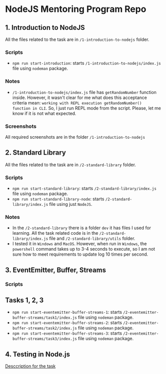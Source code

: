 # NodeJS Mentoring Program Repo

## 1. Introduction to NodeJS

All the files related to the task are in `/1-introduction-to-nodejs` folder.

### Scripts

- `npm run start-introduction`: starts `/1-introduction-to-nodejs/index.js` file using `nodeman` package.

### Notes

- `/1-introduction-to-nodejs/index.js` file has `getRandomNumber` function inside. However, it wasn't clear for me what does this acceptance criteria mean: `working with REPL execution getRandomNumber() function in CLI`. So, I just run REPL mode from the script. Please, let me know if it is not what expected.

### Screenshots

All required screenshots are in the folder `/1-introduction-to-nodejs`

## 2. Standard Library

All the files related to the task are in `/2-standard-library` folder.

### Scripts

- `npm run start-standard-library`: starts `/2-standard-library/index.js` file using `nodeman` package.
- `npm run start-standard-library-node`: starts `/2-standard-library/index.js` file using just `NodeJS`.

### Notes

- In the `/2-standard-library` there is a folder `dev` it has files I used for learning. All the task related code is in the `/2-standard-library/index.js` file and `/2-standard-library/utils` folder.
- I tested it in `Windows` and `MacOS`. However, when run in `Windows`, the `powershell` command takes up to 3-4 seconds to execute, so I am not sure how to meet requirements to update log 10 times per second.

## 3. EventEmitter, Buffer, Streams

### Scripts

## Tasks 1, 2, 3

- `npm run start-eventemitter-buffer-streams-1`: starts `/2-eventemitter-buffer-streams/task1/index.js` file using `nodeman` package.
- `npm run start-eventemitter-buffer-streams-2`: starts `/2-eventemitter-buffer-streams/task2/index.js` file using `nodeman` package.
- `npm run start-eventemitter-buffer-streams-3`: starts `/2-eventemitter-buffer-streams/task3/index.js` file using `nodeman` package.

## 4. Testing in Node.js

[Desccription for the task](./4-testing/README.md)